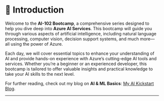# 📖 Introduction

Welcome to the **AI-102 Bootcamp**, a comprehensive series designed to help you dive deep into **Azure AI Services**. This bootcamp will guide you through various aspects of artificial intelligence, including natural language processing, computer vision, decision support systems, and much more—all using the power of Azure.

Each day, we will cover essential topics to enhance your understanding of AI and provide hands-on experience with Azure’s cutting-edge AI tools and services. Whether you’re a beginner or an experienced developer, this bootcamp is tailored to offer valuable insights and practical knowledge to take your AI skills to the next level.

For further reading, check out my blog on **AI & ML Basics**: [My AI Kickstart Blog](https://medium.com/@agarwalunnati0/my-kickstart-into-the-world-of-artificial-intelligence-machine-learning-5223deb904fe).

---
